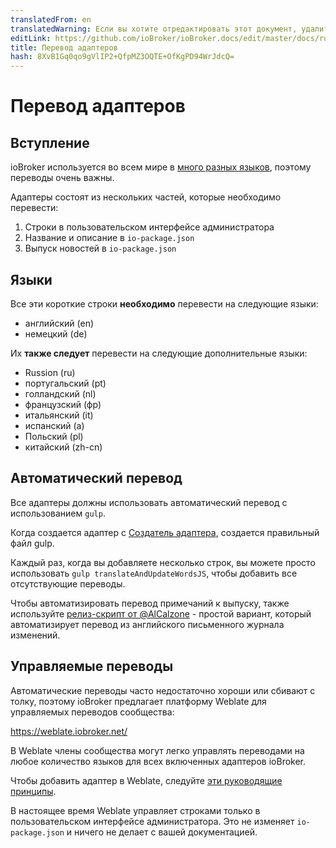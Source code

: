 ```yaml
---
translatedFrom: en
translatedWarning: Если вы хотите отредактировать этот документ, удалите поле «translationFrom», в противном случае этот документ будет снова автоматически переведен
editLink: https://github.com/ioBroker/ioBroker.docs/edit/master/docs/ru/dev/adaptertranslate.md
title: Перевод адаптеров
hash: 8XvB1Gq0qo9gVlIP2+QfpMZ3OQTE+OfKgPD94WrJdcQ=
---
```

# Перевод адаптеров
## Вступление
ioBroker используется во всем мире в [много разных языков](https://www.iobroker.net/#en/statistics), поэтому переводы очень важны.

Адаптеры состоят из нескольких частей, которые необходимо перевести:

1. Строки в пользовательском интерфейсе администратора
1. Название и описание в `io-package.json`
1. Выпуск новостей в `io-package.json`

## Языки
Все эти короткие строки **необходимо** перевести на следующие языки:

- английский (en)
- немецкий (de)

Их **также следует** перевести на следующие дополнительные языки:

- Russion (ru)
- португальский (pt)
- голландский (nl)
- французский (фр)
- итальянский (it)
- испанский (а)
- Польский (pl)
- китайский (zh-cn)

## Автоматический перевод
Все адаптеры должны использовать автоматический перевод с использованием `gulp`.

Когда создается адаптер с [Создатель адаптера](https://github.com/ioBroker/create-adapter), создается правильный файл gulp.

Каждый раз, когда вы добавляете несколько строк, вы можете просто использовать `gulp translateAndUpdateWordsJS`, чтобы добавить все отсутствующие переводы.

Чтобы автоматизировать перевод примечаний к выпуску, также используйте [релиз-скрипт от @AlCalzone](https://github.com/AlCalzone/release-script) - простой вариант, который автоматизирует перевод из английского письменного журнала изменений.

## Управляемые переводы
Автоматические переводы часто недостаточно хороши или сбивают с толку, поэтому ioBroker предлагает платформу Weblate для управляемых переводов сообщества:

https://weblate.iobroker.net/

В Weblate члены сообщества могут легко управлять переводами на любое количество языков для всех включенных адаптеров ioBroker.

Чтобы добавить адаптер в Weblate, следуйте [эти руководящие принципы](https://github.com/ioBrokerTranslator/doc/blob/master/README.md).

В настоящее время Weblate управляет строками только в пользовательском интерфейсе администратора. Это не изменяет `io-package.json` и ничего не делает с вашей документацией.